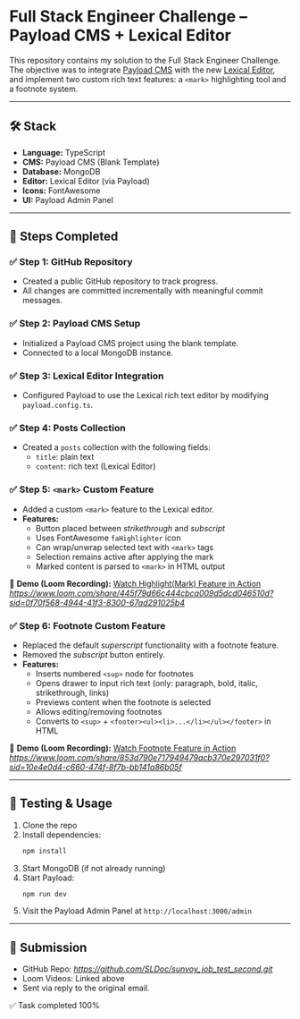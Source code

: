 # Full Stack Engineer Challenge – Payload CMS + Lexical Editor

This repository contains my solution to the Full Stack Engineer Challenge. The objective was to integrate [Payload CMS](https://payloadcms.com/) with the new [Lexical Editor](https://payloadcms.com/docs/rich-text/lexical), and implement two custom rich text features: a `<mark>` highlighting tool and a footnote system.

---

## 🛠 Stack

- **Language:** TypeScript
- **CMS:** Payload CMS (Blank Template)
- **Database:** MongoDB
- **Editor:** Lexical Editor (via Payload)
- **Icons:** FontAwesome
- **UI:** Payload Admin Panel

---

## 🚀 Steps Completed

### ✅ Step 1: GitHub Repository

- Created a public GitHub repository to track progress.
- All changes are committed incrementally with meaningful commit messages.

### ✅ Step 2: Payload CMS Setup

- Initialized a Payload CMS project using the blank template.
- Connected to a local MongoDB instance.

### ✅ Step 3: Lexical Editor Integration

- Configured Payload to use the Lexical rich text editor by modifying `payload.config.ts`.

### ✅ Step 4: Posts Collection

- Created a `posts` collection with the following fields:
  - `title`: plain text
  - `content`: rich text (Lexical Editor)

### ✅ Step 5: `<mark>` Custom Feature

- Added a custom `<mark>` feature to the Lexical editor.
- **Features:**
  - Button placed between _strikethrough_ and _subscript_
  - Uses FontAwesome `faHighlighter` icon
  - Can wrap/unwrap selected text with `<mark>` tags
  - Selection remains active after applying the mark
  - Marked content is parsed to `<mark>` in HTML output

🔗 **Demo (Loom Recording):** [Watch Highlight(Mark) Feature in Action](#) _https://www.loom.com/share/445f79d66c444cbca009d5dcd046510d?sid=0f70f568-4944-41f3-8300-67ad291025b4_

### ✅ Step 6: Footnote Custom Feature

- Replaced the default _superscript_ functionality with a footnote feature.
- Removed the _subscript_ button entirely.
- **Features:**
  - Inserts numbered `<sup>` node for footnotes
  - Opens drawer to input rich text (only: paragraph, bold, italic, strikethrough, links)
  - Previews content when the footnote is selected
  - Allows editing/removing footnotes
  - Converts to `<sup>` + `<footer><ul><li>...</li></ul></footer>` in HTML

🔗 **Demo (Loom Recording):** [Watch Footnote Feature in Action](#) _https://www.loom.com/share/853d790e717949479acb370e297031f0?sid=10e4e0d4-c660-474f-8f7b-bb141a86b05f_

---

## 🧪 Testing & Usage

1. Clone the repo
2. Install dependencies:
   ```bash
   npm install
   ```
3. Start MongoDB (if not already running)
4. Start Payload:
   ```bash
   npm run dev
   ```
5. Visit the Payload Admin Panel at `http://localhost:3000/admin`

---

## 📩 Submission

- GitHub Repo: _https://github.com/SLDoc/sunvoy_job_test_second.git_
- Loom Videos: Linked above
- Sent via reply to the original email.

✅ Task completed 100%
